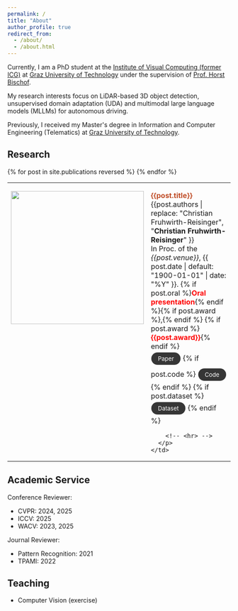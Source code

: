 ```yaml
---
permalink: /
title: "About"
author_profile: true
redirect_from:
  - /about/
  - /about.html
---
```


<style>
.mybutton {
    background-color: #363636;
    border: none;
    color: white;
    padding: 6px 15px;
    text-align: center;
    text-decoration: none !important;
    display: inline-block;
    font-size: 13px;
    margin: 4px 1px;
    cursor: pointer;
    border-radius: 25px
}
</style>

Currently, I am a PhD student at the [Institute of Visual Computing (former ICG)](https://www.tugraz.at/institute/icg/home) at [Graz University of Technology](https://www.tugraz.at/) under the supervision of [Prof. Horst Bischof](https://scholar.google.at/citations?user=_pq05Q4AAAAJ).

My research interests focus on LiDAR-based 3D object detection, unsupervised domain adaptation (UDA) and multimodal large language models (MLLMs) for autonomous driving.

Previously, I received my Master's degree in Information and Computer Engineering (Telematics) at [Graz University of Technology](https://www.tugraz.at/).

## Research

<table border="0" style="border-collapse: collapse; border: none;">
  {% for post in site.publications reversed %}
  <tr>
    <td style="border: none; vertical-align: top;">
      <p>
      <img src="{{post.img}}" style="width: 300px;">
      </p>
    </td>
    <td style="border: none; vertical-align: top;">
      <p>
        <strong style='color: #BF4C26; font-size: 12pt;'>{{post.title}}<br></strong>
        {{post.authors | replace: "Christian Fruhwirth-Reisinger", "<strong>Christian Fruhwirth-Reisinger</strong>" }}<br>
        In Proc. of the <i>{{post.venue}}</i>, {{ post.date | default: "1900-01-01" | date: "%Y" }}. 
        {% if post.oral %}<strong style='color: red;'>Oral presentation</strong>{% endif %}{% if post.award %},{% endif %}
        {% if post.award %}<strong style='color: red;'>{{post.award}}</strong>{% endif %}<br>
        <a href="{{post.paperlink}}" class="mybutton">
        <span class="icon">
          <i class="fa fa-file-pdf withpuburl"></i>
        </span>
        <span> Paper </span>
        </a>
        {% if post.code %}
          <a href="{{post.code}}" class="mybutton">
          <span class="icon">
            <i class="fab fa-github"></i>
          </span>
          <span> Code </span>
          </a>
        {% endif %}
        {% if post.dataset %}
          <a href="{{post.dataset}}" class="mybutton">
          <span class="icon">
            <i class="fab fa-database"></i>
          </span>
          <span> Dataset </span>
          </a>
        {% endif %}

        <!-- <hr> -->
      </p>
    </td>

  </tr>
  {% endfor %}
</table>
<!-- <table border="0" style="border-collapse: collapse; border: none;">
  {% for post in site.publications reversed %}
  <tr>
    <td style="border: none;">{{post.title}}</td>
  </tr>
  {% endfor %}
</table> -->

## Academic Service

Conference Reviewer:

- CVPR: 2024, 2025
- ICCV: 2025
- WACV: 2023, 2025

Journal Reviewer:

- Pattern Recognition: 2021
- TPAMI: 2022

## Teaching

- Computer Vision (exercise)

<!-- This is the front page of a website that is powered by the [Academic Pages template](https://github.com/academicpages/academicpages.github.io) and hosted on GitHub pages. [GitHub pages](https://pages.github.com) is a free service in which websites are built and hosted from code and data stored in a GitHub repository, automatically updating when a new commit is made to the repository. This template was forked from the [Minimal Mistakes Jekyll Theme](https://mmistakes.github.io/minimal-mistakes/) created by Michael Rose, and then extended to support the kinds of content that academics have: publications, talks, teaching, a portfolio, blog posts, and a dynamically-generated CV. You can fork [this template](https://github.com/academicpages/academicpages.github.io) right now, modify the configuration and markdown files, add your own PDFs and other content, and have your own site for free, with no ads!

A data-driven personal website
======
Like many other Jekyll-based GitHub Pages templates, Academic Pages makes you separate the website's content from its form. The content & metadata of your website are in structured markdown files, while various other files constitute the theme, specifying how to transform that content & metadata into HTML pages. You keep these various markdown (.md), YAML (.yml), HTML, and CSS files in a public GitHub repository. Each time you commit and push an update to the repository, the [GitHub pages](https://pages.github.com/) service creates static HTML pages based on these files, which are hosted on GitHub's servers free of charge.

Many of the features of dynamic content management systems (like Wordpress) can be achieved in this fashion, using a fraction of the computational resources and with far less vulnerability to hacking and DDoSing. You can also modify the theme to your heart's content without touching the content of your site. If you get to a point where you've broken something in Jekyll/HTML/CSS beyond repair, your markdown files describing your talks, publications, etc. are safe. You can rollback the changes or even delete the repository and start over - just be sure to save the markdown files! Finally, you can also write scripts that process the structured data on the site, such as [this one](https://github.com/academicpages/academicpages.github.io/blob/master/talkmap.ipynb) that analyzes metadata in pages about talks to display [a map of every location you've given a talk](https://academicpages.github.io/talkmap.html).

Getting started
======
1. Register a GitHub account if you don't have one and confirm your e-mail (required!)
1. Fork [this template](https://github.com/academicpages/academicpages.github.io) by clicking the "Use this template" button in the top right.
1. Go to the repository's settings (rightmost item in the tabs that start with "Code", should be below "Unwatch"). Rename the repository "[your GitHub username].github.io", which will also be your website's URL.
1. Set site-wide configuration and create content & metadata (see below -- also see [this set of diffs](http://archive.is/3TPas) showing what files were changed to set up [an example site](https://getorg-testacct.github.io) for a user with the username "getorg-testacct")
1. Upload any files (like PDFs, .zip files, etc.) to the files/ directory. They will appear at https://[your GitHub username].github.io/files/example.pdf.
1. Check status by going to the repository settings, in the "GitHub pages" section

Site-wide configuration
------
The main configuration file for the site is in the base directory in [_config.yml](https://github.com/academicpages/academicpages.github.io/blob/master/_config.yml), which defines the content in the sidebars and other site-wide features. You will need to replace the default variables with ones about yourself and your site's github repository. The configuration file for the top menu is in [_data/navigation.yml](https://github.com/academicpages/academicpages.github.io/blob/master/_data/navigation.yml). For example, if you don't have a portfolio or blog posts, you can remove those items from that navigation.yml file to remove them from the header.

Create content & metadata
------
For site content, there is one markdown file for each type of content, which are stored in directories like _publications, _talks, _posts, _teaching, or _pages. For example, each talk is a markdown file in the [_talks directory](https://github.com/academicpages/academicpages.github.io/tree/master/_talks). At the top of each markdown file is structured data in YAML about the talk, which the theme will parse to do lots of cool stuff. The same structured data about a talk is used to generate the list of talks on the [Talks page](https://academicpages.github.io/talks), each [individual page](https://academicpages.github.io/talks/2012-03-01-talk-1) for specific talks, the talks section for the [CV page](https://academicpages.github.io/cv), and the [map of places you've given a talk](https://academicpages.github.io/talkmap.html) (if you run this [python file](https://github.com/academicpages/academicpages.github.io/blob/master/talkmap.py) or [Jupyter notebook](https://github.com/academicpages/academicpages.github.io/blob/master/talkmap.ipynb), which creates the HTML for the map based on the contents of the _talks directory).

**Markdown generator**

The repository includes [a set of Jupyter notebooks](https://github.com/academicpages/academicpages.github.io/tree/master/markdown_generator
) that converts a CSV containing structured data about talks or presentations into individual markdown files that will be properly formatted for the Academic Pages template. The sample CSVs in that directory are the ones I used to create my own personal website at stuartgeiger.com. My usual workflow is that I keep a spreadsheet of my publications and talks, then run the code in these notebooks to generate the markdown files, then commit and push them to the GitHub repository.

How to edit your site's GitHub repository
------
Many people use a git client to create files on their local computer and then push them to GitHub's servers. If you are not familiar with git, you can directly edit these configuration and markdown files directly in the github.com interface. Navigate to a file (like [this one](https://github.com/academicpages/academicpages.github.io/blob/master/_talks/2012-03-01-talk-1.md) and click the pencil icon in the top right of the content preview (to the right of the "Raw | Blame | History" buttons). You can delete a file by clicking the trashcan icon to the right of the pencil icon. You can also create new files or upload files by navigating to a directory and clicking the "Create new file" or "Upload files" buttons.

Example: editing a markdown file for a talk
![Editing a markdown file for a talk](/images/editing-talk.png)

For more info
------
More info about configuring Academic Pages can be found in [the guide](https://academicpages.github.io/markdown/), the [growing wiki](https://github.com/academicpages/academicpages.github.io/wiki), and you can always [ask a question on GitHub](https://github.com/academicpages/academicpages.github.io/discussions). The [guides for the Minimal Mistakes theme](https://mmistakes.github.io/minimal-mistakes/docs/configuration/) (which this theme was forked from) might also be helpful. -->
